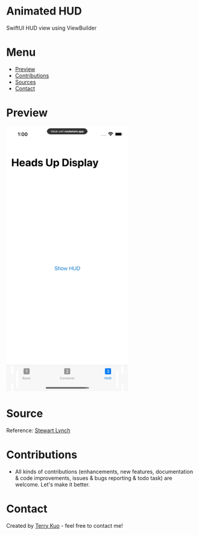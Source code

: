 # Animated HUD
SwiftUI HUD view using ViewBuilder


# Menu
* [Preview](#preview)
* [Contributions](#contributions)
* [Sources](#source)
* [Contact](#contact)

# Preview

![](ReadmeSources/viewbuilderhud1.gif)


# Source
Reference: [Stewart Lynch](https://twitter.com/StewartLynch)


# Contributions

* All kinds of contributions (enhancements, new features, documentation & code improvements, issues & bugs reporting & todo task) are welcome. Let's make it better.

# Contact
Created by [Terry Kuo](https://twitter.com/ArgonYoYo) - feel free to contact me!

